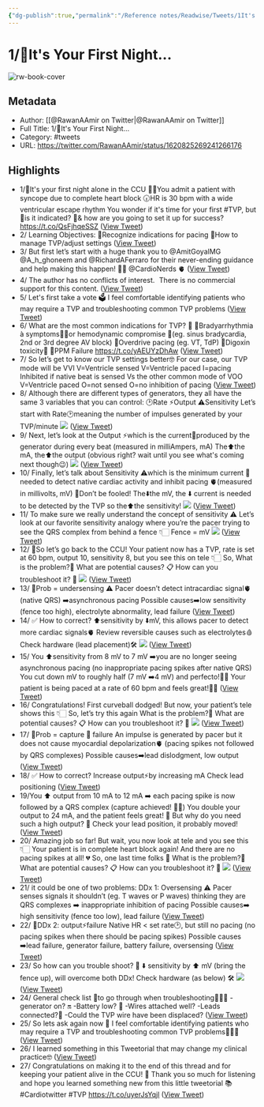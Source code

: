 ```yaml
---
{"dg-publish":true,"permalink":"/Reference notes/Readwise/Tweets/1It's Your First Night.../"}
---
```


# 1/🏥It's Your First Night...

![rw-book-cover](https://pbs.twimg.com/profile_images/1143337953219031042/bqO70WkV.jpg)

## Metadata
- Author: [[@RawanAAmir on Twitter\|@RawanAAmir on Twitter]]
- Full Title: 1/🏥It's Your First Night...
- Category: #tweets
- URL: https://twitter.com/RawanAAmir/status/1620825269241266176

## Highlights
- 1/🏥It's your first night alone in the CCU 
  😵‍💫You admit a patient with syncope due to complete heart block 
  🕡HR is 30 bpm with a wide ventricular escape rhythm 
  You wonder if it's time for your first #TVP, but 
  🔆is it indicated? 
  🔆& how are you going to set it up for success? https://t.co/QsFjhqeSSZ ([View Tweet](https://twitter.com/RawanAAmir/status/1620825269241266176))
- 2/ Learning Objectives:
  🔆Recognize indications for pacing 
  🔆How to manage TVP/adjust settings ([View Tweet](https://twitter.com/RawanAAmir/status/1620825272244387841))
- 3/ But first let’s start with a huge thank you to @AmitGoyalMG @A_h_ghoneem and @RichardAFerraro for their never-ending guidance and help making this happen! 👏🏼
  @CardioNerds 🫀 ([View Tweet](https://twitter.com/RawanAAmir/status/1620825273745965062))
- 4/ The author has no conflicts of interest.   
  There is no commercial support for this content. ([View Tweet](https://twitter.com/RawanAAmir/status/1620825275318812672))
- 5/ Let's first take a vote 🗳️ 
  I feel comfortable identifying patients who may require a TVP and troubleshooting common TVP problems ([View Tweet](https://twitter.com/RawanAAmir/status/1620825279525707776))
- 6/ What are the most common indications for TVP? 🤔 
  🔆Bradyarrhythmia à symptoms😵‍💫or hemodynamic compromise 🏥(eg. sinus bradycardia, 2nd or 3rd degree AV block) 
  🔆Overdrive pacing (eg. VT, TdP) 
  🔆Digoxin toxicity💊 
  🔆PPM Failure 
  https://t.co/yAEUYzDhAw ([View Tweet](https://twitter.com/RawanAAmir/status/1620825281211793408))
- 7/ So let’s get to know our TVP settings better🤓 
  For our case, our TVP mode will be VVI 
  V=Ventricle sensed 
  V=Ventricle paced 
  I=pacing Inhibited if native beat is sensed 
  Vs the other common mode of VOO 
  V=Ventricle paced 
  O=not sensed 
  O=no inhibition of pacing ([View Tweet](https://twitter.com/RawanAAmir/status/1620825282797264896))
- 8/ Although there are different types of generators, they all have the same 3 variables that you can control: 
  🕑Rate 
  ⚡️Output 
  ⚠️Sensitivity 
  Let’s start with Rate🕑meaning the number of impulses generated by your TVP/minute 
  ![](https://pbs.twimg.com/media/Fn5PR-haAAA5xSU.jpg) ([View Tweet](https://twitter.com/RawanAAmir/status/1620825284575657985))
- 9/ Next, let’s look at the Output ⚡️which is the current🔌produced by the generator during every beat (measured in milliAmpers, mA) 
  The⬆️the mA, the⬆️the output 
  (obvious right? wait until you see what's coming next though😉) 
  ![](https://pbs.twimg.com/media/Fn5PZRcaMAAwZ2u.jpg) ([View Tweet](https://twitter.com/RawanAAmir/status/1620825287842988032))
- 10/ Finally, let’s talk about Sensitivity ⚠️which is the minimum current 🔌needed to detect native cardiac activity and inhibit pacing 🫀(measured in millivolts, mV) 
  🚨Don’t be fooled! 
  The⬇️the mV, the ⬇️ current is needed to be detected by the TVP so the⬆️the sensitivity! 
  ![](https://pbs.twimg.com/media/Fn5PjgnakAI4-oo.jpg) ([View Tweet](https://twitter.com/RawanAAmir/status/1620825291005526021))
- 11/ To make sure we really understand the concept of sensitivity ⚠️ 
  Let’s look at our favorite sensitivity analogy where you’re the pacer trying to see the QRS complex from behind a fence 👇🏻 
  Fence = mV 
  ![](https://pbs.twimg.com/media/Fn5PsxnaYAAJqbs.jpg) ([View Tweet](https://twitter.com/RawanAAmir/status/1620825294033813508))
- 12/ 🚨So let’s go back to the CCU! 
  Your patient now has a TVP, rate is set at 60 bpm, output 10, sensitivity 8, but you see this on tele 👇🏻 
  So, 
  What is the problem?🤔 
  What are potential causes? 📋 
  How can you troubleshoot it? 🔧 
  ![](https://pbs.twimg.com/media/Fn5P1HkaYAIxDLb.jpg) ([View Tweet](https://twitter.com/RawanAAmir/status/1620825297099825152))
- 13/ 🚨Prob = undersensing ⚠️ 
  Pacer doesn’t detect intracardiac signal🫀(native QRS) ➡️asynchronous pacing 
  Possible causes➡️low sensitivity (fence too high), electrolyte abnormality, lead failure ([View Tweet](https://twitter.com/RawanAAmir/status/1620825299402522624))
- 14/ ✅ How to correct? 
  ⬆️sensitivity by ⬇️mV, this allows pacer to detect more cardiac signals🫀 
  Review reversible causes such as electrolytes🩸 
  Check hardware (lead placement)🛠️ 
  ![](https://pbs.twimg.com/media/Fn5QEuvaYAAKmdf.jpg) ([View Tweet](https://twitter.com/RawanAAmir/status/1620825300941832193))
- 15/ You ⬆️sensitivity from 8 mV to 7 mV ➡️you are no longer seeing asynchronous pacing (no inappropriate pacing spikes after native QRS) 
  You cut down mV to roughly half (7 mV ➡️4 mV) and perfecto!👌🏼 
  Your patient is being paced at a rate of 60 bpm and feels great!👏🏼 ([View Tweet](https://twitter.com/RawanAAmir/status/1620825303563272200))
- 16/ Congratulations! First curveball dodged! 
  But now, your patient’s tele shows this 👇🏻 
  So, let’s try this again 
  What is the problem?🤔 
  What are potential causes? 📋 
  How can you troubleshoot it? 🔧 
  ![](https://pbs.twimg.com/media/Fn5R9NtaQAAlifh.jpg) ([View Tweet](https://twitter.com/RawanAAmir/status/1620825305081597953))
- 17/ 🚨Prob = capture 🥅 failure 
  An impulse is generated by pacer but it does not cause myocardial depolarization🫀 
  (pacing spikes not followed by QRS complexes) 
  Possible causes➡️lead dislodgment, low output ([View Tweet](https://twitter.com/RawanAAmir/status/1620825307619131392))
- 18/ ✅ How to correct? 
  Increase output⚡️by increasing mA 
  Check lead positioning ([View Tweet](https://twitter.com/RawanAAmir/status/1620825309317836801))
- 19/You ⬆️ output from 10 mA to 12 mA ➡️ each pacing spike is now followed by a QRS complex (capture achieved! 👏🏼) 
  You double your output to 24 mA, and the patient feels great! 🥳 
  But why do you need such a high output? 🤔 
  Check your lead position, it probably moved! ([View Tweet](https://twitter.com/RawanAAmir/status/1620825310794219521))
- 20/ Amazing job so far! But wait, you now look at tele and you see this 👇🏻 
  Your patient is in complete heart block again! And there are no pacing spikes at all! 💔 
  So, one last time folks 🦾 
  What is the problem?🤔
  What are potential causes? 📋 
  How can you troubleshoot it? 🔧 
  ![](https://pbs.twimg.com/media/Fn5SW00aAAAbrzj.jpg) ([View Tweet](https://twitter.com/RawanAAmir/status/1620825312392278017))
- 21/ it could be one of two problems: 
  DDx 1: Oversensing ⚠️ 
  Pacer senses signals it shouldn’t (eg. T waves or P waves) thinking they are QRS complexes ➡️ inappropriate inhibition of pacing 
  Possible causes➡️ high sensitivity (fence too low), lead failure ([View Tweet](https://twitter.com/RawanAAmir/status/1620825314942406656))
- 22/ 🚨DDx 2: output⚡️failure 
  Native HR < set rate🕑, but still no pacing 
  (no pacing spikes when there should be pacing spikes) 
  Possible causes ➡️lead failure, generator failure, battery failure, oversensing ([View Tweet](https://twitter.com/RawanAAmir/status/1620825316599148545))
- 23/ So how can you trouble shoot? 🔧 
  ⬇️ sensitivity by ⬆️ mV (bring the fence up), will overcome both DDx! 
  Check hardware (as below) 🛠️ 
  ![](https://pbs.twimg.com/media/Fn5SlYtagAAWBgt.jpg) ([View Tweet](https://twitter.com/RawanAAmir/status/1620825318167838721))
- 24/ General check list 📜to go through when troubleshooting🧑🏻‍🔧 
  -generator on? 🔛 
  -Battery low? 🪫 
  -Wires attached well? 
  -Leads connected?🔌 
  -Could the TVP wire have been displaced? ([View Tweet](https://twitter.com/RawanAAmir/status/1620825321242251265))
- 25/ So lets ask again now 👀 
  I feel comfortable identifying patients who may require a TVP and troubleshooting common TVP problems🦸🏾‍♀️ ([View Tweet](https://twitter.com/RawanAAmir/status/1620825323528163333))
- 26/ I learned something in this Tweetorial that may change my clinical practice🤓 ([View Tweet](https://twitter.com/RawanAAmir/status/1620825961926369280))
- 27/ Congratulations on making it to the end of this thread and for keeping your patient alive in the CCU! 🥳 
  Thank you so much for listening and hope you learned something new from this little tweetorial 📚 
  #Cardiotwitter #TVP https://t.co/uyerJsYqjl ([View Tweet](https://twitter.com/RawanAAmir/status/1620825972814778369))
